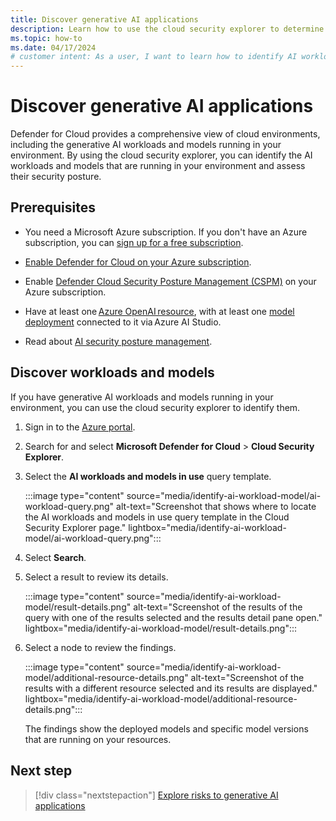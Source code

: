 ```yaml
---
title: Discover generative AI applications
description: Learn how to use the cloud security explorer to determine which AI workloads and models are running in your environment.
ms.topic: how-to
ms.date: 04/17/2024
# customer intent: As a user, I want to learn how to identify AI workloads and models in my environment so that I can assess their security posture.
---
```


# Discover generative AI applications

Defender for Cloud provides a comprehensive view of cloud environments, including the generative AI workloads and models running in your environment. By using the cloud security explorer, you can identify the AI workloads and models that are running in your environment and assess their security posture.

## Prerequisites

- You need a Microsoft Azure subscription. If you don't have an Azure subscription, you can [sign up for a free subscription](https://azure.microsoft.com/pricing/free-trial/).

- [Enable Defender for Cloud on your Azure subscription](connect-azure-subscription.md).

- Enable [Defender Cloud Security Posture Management (CSPM)](tutorial-enable-cspm-plan.md) on your Azure subscription.

- Have at least one [Azure OpenAI resource](../ai-studio/how-to/create-azure-ai-resource.md), with at least one [model deployment](../ai-studio/how-to/deploy-models-openai.md) connected to it via Azure AI Studio.

- Read about [AI security posture management](ai-security-posture.md).

## Discover workloads and models

If you have generative AI workloads and models running in your environment, you can use the cloud security explorer to identify them. 

1. Sign in to the [Azure portal](https://portal.azure.com/).

1. Search for and select **Microsoft Defender for Cloud** > **Cloud Security Explorer**.

1. Select the **AI workloads and models in use** query template.

    :::image type="content" source="media/identify-ai-workload-model/ai-workload-query.png" alt-text="Screenshot that shows where to locate the AI workloads and models in use query template in the Cloud Security Explorer page." lightbox="media/identify-ai-workload-model/ai-workload-query.png":::

1. Select **Search**.

1. Select a result to review its details.

    :::image type="content" source="media/identify-ai-workload-model/result-details.png" alt-text="Screenshot of the results of the query with one of the results selected and the results detail pane open." lightbox="media/identify-ai-workload-model/result-details.png":::

1. Select a node to review the findings.

    :::image type="content" source="media/identify-ai-workload-model/additional-resource-details.png" alt-text="Screenshot of the results with a different resource selected and its results are displayed." lightbox="media/identify-ai-workload-model/additional-resource-details.png":::

    The findings show the deployed models and specific model versions that are running on your resources.

## Next step

> [!div class="nextstepaction"]
> [Explore risks to generative AI applications](explore-ai-risk.md)
